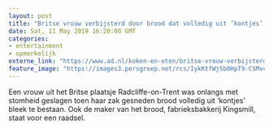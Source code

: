 ```yaml
---
layout: post
title: "Britse vrouw verbijsterd door brood dat volledig uit ‘kontjes’ bestaat"
date: Sat, 11 May 2019 16:20:00 GMT
categories: 
- entertainment 
- opmerkelijk 
externe_link: "https://www.ad.nl/koken-en-eten/britse-vrouw-verbijsterd-door-brood-dat-volledig-uit-kontjes-bestaat~a2a3cc10/"
feature_image: "https://images3.persgroep.net/rcs/IykKtfWjSb0HpT9-CSMvcJi3-rQ/diocontent/147990393/_fitwidth/400/?appId=21791a8992982cd8da851550a453bd7f&quality=0.7"
---
```


Een vrouw uit het Britse plaatsje Radcliffe-on-Trent was onlangs met stomheid geslagen toen haar zak gesneden brood volledig uit ‘kontjes’ bleek te bestaan. Ook de maker van het brood, fabrieksbakkerij Kingsmill, staat voor een raadsel.
